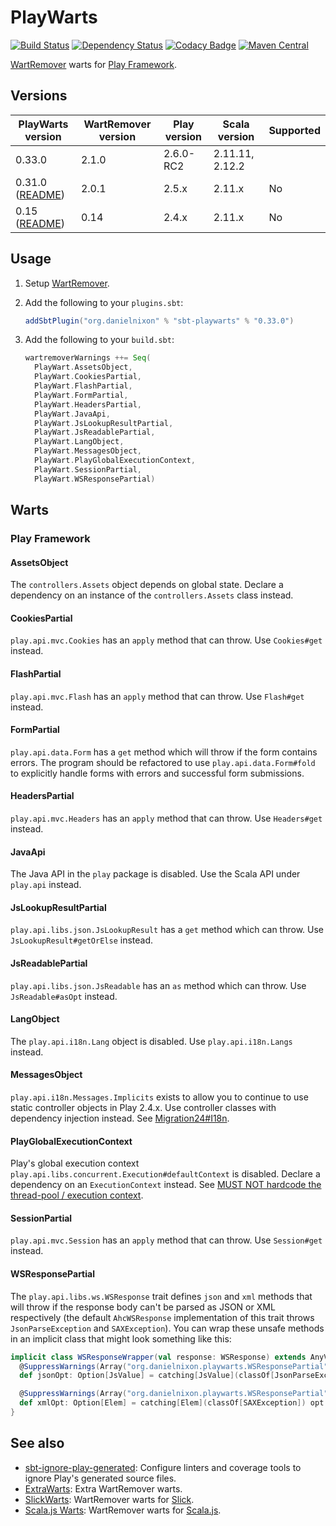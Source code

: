 # PlayWarts

[![Build Status](https://travis-ci.org/danielnixon/playwarts.svg?branch=master)](https://travis-ci.org/danielnixon/playwarts)
[![Dependency Status](https://www.versioneye.com/user/projects/5418232b54ffbda60b000061/badge.svg?style=flat)](https://www.versioneye.com/user/projects/5418232b54ffbda60b000061)
[![Codacy Badge](https://api.codacy.com/project/badge/f641de970f1f4a98a1900ee38250bb7d)](https://www.codacy.com/app/danielnixon/playwarts)
[![Maven Central](https://maven-badges.herokuapp.com/maven-central/org.danielnixon/playwarts_2.11/badge.svg)](https://maven-badges.herokuapp.com/maven-central/org.danielnixon/playwarts_2.11)

[WartRemover](https://github.com/wartremover/wartremover) warts for [Play Framework](https://www.playframework.com/).

## Versions

| PlayWarts version | WartRemover version | Play version       | Scala version   | Supported |
|-------------------|---------------------|--------------------|-----------------|-----------|
| 0.33.0            | 2.1.0               | 2.6.0-RC2          | 2.11.11, 2.12.2 |           |
| 0.31.0 ([README](https://github.com/danielnixon/playwarts/blob/fda3dc2ebc78bc62c598375c0656ce83f932cf8b/README.md))            | 2.0.1               | 2.5.x             | 2.11.x          | No        |
| 0.15 ([README](https://github.com/danielnixon/playwarts/blob/77b01471e016d2d494224dd838715eeff6e19ebf/README.md))     | 0.14                | 2.4.x              | 2.11.x        | No        |

## Usage

1. Setup [WartRemover](http://www.wartremover.org/doc/install-setup.html).
2. Add the following to your `plugins.sbt`:

    ```scala
    addSbtPlugin("org.danielnixon" % "sbt-playwarts" % "0.33.0")
    ```

3. Add the following to your `build.sbt`:
    ```scala
    wartremoverWarnings ++= Seq(
      PlayWart.AssetsObject,
      PlayWart.CookiesPartial,
      PlayWart.FlashPartial,
      PlayWart.FormPartial,
      PlayWart.HeadersPartial,
      PlayWart.JavaApi,
      PlayWart.JsLookupResultPartial,
      PlayWart.JsReadablePartial,
      PlayWart.LangObject,
      PlayWart.MessagesObject,
      PlayWart.PlayGlobalExecutionContext,
      PlayWart.SessionPartial,
      PlayWart.WSResponsePartial)
    ```

## Warts

### Play Framework

#### AssetsObject

The `controllers.Assets` object depends on global state. Declare a dependency on an instance of the `controllers.Assets` class instead.

#### CookiesPartial

`play.api.mvc.Cookies` has an `apply` method that can throw. Use `Cookies#get` instead.

#### FlashPartial

`play.api.mvc.Flash` has an `apply` method that can throw. Use `Flash#get` instead.

#### FormPartial

`play.api.data.Form` has a `get` method which will throw if the form contains
errors. The program should be refactored to use `play.api.data.Form#fold` to
explicitly handle forms with errors and successful form submissions.

#### HeadersPartial

`play.api.mvc.Headers` has an `apply` method that can throw. Use `Headers#get` instead.

#### JavaApi

The Java API in the `play` package is disabled. Use the Scala API under `play.api` instead.

#### JsLookupResultPartial

`play.api.libs.json.JsLookupResult` has a `get` method which can throw. Use `JsLookupResult#getOrElse` instead.

#### JsReadablePartial

`play.api.libs.json.JsReadable` has an `as` method which can throw. Use `JsReadable#asOpt` instead.

#### LangObject

The `play.api.i18n.Lang` object is disabled. Use `play.api.i18n.Langs` instead.

#### MessagesObject

`play.api.i18n.Messages.Implicits` exists to allow you to continue to use static controller objects in Play 2.4.x. Use controller classes with dependency injection instead. See [Migration24#I18n](https://www.playframework.com/documentation/2.4.x/Migration24#I18n).

#### PlayGlobalExecutionContext

Play's global execution context `play.api.libs.concurrent.Execution#defaultContext` is disabled. Declare a dependency on an `ExecutionContext` instead. See [MUST NOT hardcode the thread-pool / execution context](https://github.com/alexandru/scala-best-practices/blob/master/sections/4-concurrency-parallelism.md#411-must-not-hardcode-the-thread-pool--execution-context).

#### SessionPartial

`play.api.mvc.Session` has an `apply` method that can throw. Use `Session#get` instead.

#### WSResponsePartial

The `play.api.libs.ws.WSResponse` trait defines `json` and `xml` methods that will throw if the response body can't be parsed as JSON or XML respectively (the default `AhcWSResponse` implementation of this trait throws `JsonParseException` and `SAXException`). You can wrap these unsafe methods in an implicit class that might look something like this:

```scala
implicit class WSResponseWrapper(val response: WSResponse) extends AnyVal {
  @SuppressWarnings(Array("org.danielnixon.playwarts.WSResponsePartial"))
  def jsonOpt: Option[JsValue] = catching[JsValue](classOf[JsonParseException]) opt response.json

  @SuppressWarnings(Array("org.danielnixon.playwarts.WSResponsePartial"))
  def xmlOpt: Option[Elem] = catching[Elem](classOf[SAXException]) opt response.xml
}
```

## See also

* [sbt-ignore-play-generated](https://github.com/danielnixon/sbt-ignore-play-generated): Configure linters and coverage tools to ignore Play's generated source files.
* [ExtraWarts](https://github.com/danielnixon/extrawarts): Extra WartRemover warts.
* [SlickWarts](https://github.com/danielnixon/slickwarts): WartRemover warts for [Slick](http://slick.typesafe.com/).
* [Scala.js Warts](https://github.com/danielnixon/scalajswarts):  WartRemover warts for [Scala.js](https://www.scala-js.org/).
